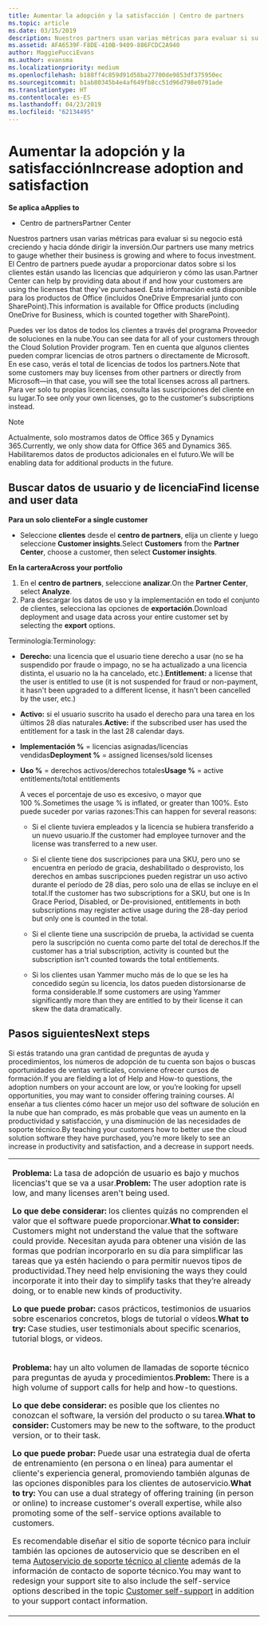 ```yaml
---
title: Aumentar la adopción y la satisfacción | Centro de partners
ms.topic: article
ms.date: 03/15/2019
description: Nuestros partners usan varias métricas para evaluar si su negocio está creciendo y hacia dónde dirigir la inversión. El Centro de partners puede ayudar a proporcionar datos sobre si los clientes están usando las licencias que adquirieron y cómo las usan.
ms.assetid: AFA6539F-F8DE-410B-9409-886FCDC2A940
author: MaggiePucciEvans
ms.author: evansma
ms.localizationpriority: medium
ms.openlocfilehash: b188ff4c859d91d58ba27700de9853df375950ec
ms.sourcegitcommit: b1ab80345b4e4af649fb8cc51d96d798e0791ade
ms.translationtype: HT
ms.contentlocale: es-ES
ms.lasthandoff: 04/23/2019
ms.locfileid: "62134495"
---
```

# <a name="increase-adoption-and-satisfaction"></a><span data-ttu-id="9c94a-104">Aumentar la adopción y la satisfacción</span><span class="sxs-lookup"><span data-stu-id="9c94a-104">Increase adoption and satisfaction</span></span>

<span data-ttu-id="9c94a-105">**Se aplica a**</span><span class="sxs-lookup"><span data-stu-id="9c94a-105">**Applies to**</span></span>

-  <span data-ttu-id="9c94a-106">Centro de partners</span><span class="sxs-lookup"><span data-stu-id="9c94a-106">Partner Center</span></span>

<span data-ttu-id="9c94a-107">Nuestros partners usan varias métricas para evaluar si su negocio está creciendo y hacia dónde dirigir la inversión.</span><span class="sxs-lookup"><span data-stu-id="9c94a-107">Our partners use many metrics to gauge whether their business is growing and where to focus investment.</span></span> <span data-ttu-id="9c94a-108">El Centro de partners puede ayudar a proporcionar datos sobre si los clientes están usando las licencias que adquirieron y cómo las usan.</span><span class="sxs-lookup"><span data-stu-id="9c94a-108">Partner Center can help by providing data about if and how your customers are using the licenses that they've purchased.</span></span> <span data-ttu-id="9c94a-109">Esta información está disponible para los productos de Office (incluidos OneDrive Empresarial junto con SharePoint).</span><span class="sxs-lookup"><span data-stu-id="9c94a-109">This information is available for Office products (including OneDrive for Business, which is counted together with SharePoint).</span></span>

<span data-ttu-id="9c94a-110">Puedes ver los datos de todos los clientes a través del programa Proveedor de soluciones en la nube.</span><span class="sxs-lookup"><span data-stu-id="9c94a-110">You can see data for all of your customers through the Cloud Solution Provider program.</span></span> <span data-ttu-id="9c94a-111">Ten en cuenta que algunos clientes pueden comprar licencias de otros partners o directamente de Microsoft. En ese caso, verás el total de licencias de todos los partners.</span><span class="sxs-lookup"><span data-stu-id="9c94a-111">Note that some customers may buy licenses from other partners or directly from Microsoft—in that case, you will see the total licenses across all partners.</span></span> <span data-ttu-id="9c94a-112">Para ver solo tu propias licencias, consulta las suscripciones del cliente en su lugar.</span><span class="sxs-lookup"><span data-stu-id="9c94a-112">To see only your own licenses, go to the customer's subscriptions instead.</span></span>

> [!NOTE]  
>  <span data-ttu-id="9c94a-113">Actualmente, solo mostramos datos de Office 365 y Dynamics 365.</span><span class="sxs-lookup"><span data-stu-id="9c94a-113">Currently, we only show data for Office 365 and Dynamics 365.</span></span> <span data-ttu-id="9c94a-114">Habilitaremos datos de productos adicionales en el futuro.</span><span class="sxs-lookup"><span data-stu-id="9c94a-114">We will be enabling data for additional products in the future.</span></span>

## <a name="find-license-and-user-data"></a><span data-ttu-id="9c94a-115">Buscar datos de usuario y de licencia</span><span class="sxs-lookup"><span data-stu-id="9c94a-115">Find license and user data</span></span>


<span data-ttu-id="9c94a-116">**Para un solo cliente**</span><span class="sxs-lookup"><span data-stu-id="9c94a-116">**For a single customer**</span></span>

-   <span data-ttu-id="9c94a-117">Seleccione **clientes** desde el **centro de partners**, elija un cliente y luego seleccione **Customer insights**.</span><span class="sxs-lookup"><span data-stu-id="9c94a-117">Select **Customers** from the **Partner Center**, choose a customer, then select **Customer insights**.</span></span>

<span data-ttu-id="9c94a-118">**En la cartera**</span><span class="sxs-lookup"><span data-stu-id="9c94a-118">**Across your portfolio**</span></span>

1.  <span data-ttu-id="9c94a-119">En el **centro de partners**, seleccione **analizar**.</span><span class="sxs-lookup"><span data-stu-id="9c94a-119">On the **Partner Center**, select **Analyze**.</span></span>
2.  <span data-ttu-id="9c94a-120">Para descargar los datos de uso y la implementación en todo el conjunto de clientes, selecciona las opciones de **exportación**.</span><span class="sxs-lookup"><span data-stu-id="9c94a-120">Download deployment and usage data across your entire customer set by selecting the **export** options.</span></span>

<span data-ttu-id="9c94a-121">Terminología:</span><span class="sxs-lookup"><span data-stu-id="9c94a-121">Terminology:</span></span>

-   <span data-ttu-id="9c94a-122">**Derecho:** una licencia que el usuario tiene derecho a usar (no se ha suspendido por fraude o impago, no se ha actualizado a una licencia distinta, el usuario no la ha cancelado, etc.).</span><span class="sxs-lookup"><span data-stu-id="9c94a-122">**Entitlement:** a license that the user is entitled to use (it is not suspended for fraud or non-payment, it hasn't been upgraded to a different license, it hasn't been cancelled by the user, etc.)</span></span>

-   <span data-ttu-id="9c94a-123">**Activo:** si el usuario suscrito ha usado el derecho para una tarea en los últimos 28 días naturales.</span><span class="sxs-lookup"><span data-stu-id="9c94a-123">**Active:** if the subscribed user has used the entitlement for a task in the last 28 calendar days.</span></span>

-   <span data-ttu-id="9c94a-124">**Implementación %** = licencias asignadas/licencias vendidas</span><span class="sxs-lookup"><span data-stu-id="9c94a-124">**Deployment %** = assigned licenses/sold licenses</span></span>

-   <span data-ttu-id="9c94a-125">**Uso %** = derechos activos/derechos totales</span><span class="sxs-lookup"><span data-stu-id="9c94a-125">**Usage %** = active entitlements/total entitlements</span></span>

    <span data-ttu-id="9c94a-126">A veces el porcentaje de uso es excesivo, o mayor que 100 %.</span><span class="sxs-lookup"><span data-stu-id="9c94a-126">Sometimes the usage % is inflated, or greater than 100%.</span></span> <span data-ttu-id="9c94a-127">Esto puede suceder por varias razones:</span><span class="sxs-lookup"><span data-stu-id="9c94a-127">This can happen for several reasons:</span></span>

    -   <span data-ttu-id="9c94a-128">Si el cliente tuviera empleados y la licencia se hubiera transferido a un nuevo usuario.</span><span class="sxs-lookup"><span data-stu-id="9c94a-128">If the customer had employee turnover and the license was transferred to a new user.</span></span>

    -   <span data-ttu-id="9c94a-129">Si el cliente tiene dos suscripciones para una SKU, pero uno se encuentra en período de gracia, deshabilitado o desprovisto, los derechos en ambas suscripciones pueden registrar un uso activo durante el período de 28 días, pero solo una de ellas se incluye en el total.</span><span class="sxs-lookup"><span data-stu-id="9c94a-129">If the customer has two subscriptions for a SKU, but one is In Grace Period, Disabled, or De-provisioned, entitlements in both subscriptions may register active usage during the 28-day period but only one is counted in the total.</span></span>

    -   <span data-ttu-id="9c94a-130">Si el cliente tiene una suscripción de prueba, la actividad se cuenta pero la suscripción no cuenta como parte del total de derechos.</span><span class="sxs-lookup"><span data-stu-id="9c94a-130">If the customer has a trial subscription, activity is counted but the subscription isn't counted towards the total entitlements.</span></span>

    -   <span data-ttu-id="9c94a-131">Si los clientes usan Yammer mucho más de lo que se les ha concedido según su licencia, los datos pueden distorsionarse de forma considerable.</span><span class="sxs-lookup"><span data-stu-id="9c94a-131">If some customers are using Yammer significantly more than they are entitled to by their license it can skew the data dramatically.</span></span>

## <a name="next-steps"></a><span data-ttu-id="9c94a-132">Pasos siguientes</span><span class="sxs-lookup"><span data-stu-id="9c94a-132">Next steps</span></span>


<span data-ttu-id="9c94a-133">Si estás tratando una gran cantidad de preguntas de ayuda y procedimientos, los números de adopción de tu cuenta son bajos o buscas oportunidades de ventas verticales, conviene ofrecer cursos de formación.</span><span class="sxs-lookup"><span data-stu-id="9c94a-133">If you are fielding a lot of Help and How-to questions, the adoption numbers on your account are low, or you’re looking for upsell opportunities, you may want to consider offering training courses.</span></span> <span data-ttu-id="9c94a-134">Al enseñar a tus clientes cómo hacer un mejor uso del software de solución en la nube que han comprado, es más probable que veas un aumento en la productividad y satisfacción, y una disminución de las necesidades de soporte técnico.</span><span class="sxs-lookup"><span data-stu-id="9c94a-134">By teaching your customers how to better use the cloud solution software they have purchased, you’re more likely to see an increase in productivity and satisfaction, and a decrease in support needs.</span></span>

<table>
<colgroup>
<col width="100%" />
</colgroup>
<tbody>
<tr class="odd">
<td><p><span data-ttu-id="9c94a-135"><strong>Problema:</strong> La tasa de adopción de usuario es bajo y muchos licencias&#39;t que se va a usar.</span><span class="sxs-lookup"><span data-stu-id="9c94a-135"><strong>Problem:</strong> The user adoption rate is low, and many licenses aren&#39;t being used.</span></span></p>
<p><span data-ttu-id="9c94a-136"><strong>Lo que debe considerar:</strong> los clientes quizás no comprenden el valor que el software puede proporcionar.</span><span class="sxs-lookup"><span data-stu-id="9c94a-136"><strong>What to consider:</strong> Customers might not understand the value that the software could provide.</span></span> <span data-ttu-id="9c94a-137">Necesitan ayuda para obtener una visión de las formas que podrían incorporarlo en su día para simplificar las tareas que ya estén haciendo o para permitir nuevos tipos de productividad.</span><span class="sxs-lookup"><span data-stu-id="9c94a-137">They need help envisioning the ways they could incorporate it into their day to simplify tasks that they’re already doing, or to enable new kinds of productivity.</span></span></p>
<p><span data-ttu-id="9c94a-138"><strong>Lo que puede probar:</strong> casos prácticos, testimonios de usuarios sobre escenarios concretos, blogs de tutorial o vídeos.</span><span class="sxs-lookup"><span data-stu-id="9c94a-138"><strong>What to try:</strong> Case studies, user testimonials about specific scenarios, tutorial blogs, or videos.</span></span></p></td>
</tr>
<tr class="even">
<td><p><span data-ttu-id="9c94a-139"><strong>Problema:</strong> hay un alto volumen de llamadas de soporte técnico para preguntas de ayuda y procedimientos.</span><span class="sxs-lookup"><span data-stu-id="9c94a-139"><strong>Problem:</strong> There is a high volume of support calls for help and how-to questions.</span></span></p>
<p><span data-ttu-id="9c94a-140"><strong>Lo que debe considerar:</strong> es posible que los clientes no conozcan el software, la versión del producto o su tarea.</span><span class="sxs-lookup"><span data-stu-id="9c94a-140"><strong>What to consider:</strong> Customers may be new to the software, to the product version, or to their task.</span></span></p>
<p><span data-ttu-id="9c94a-141"><strong>Lo que puede probar:</strong> Puede usar una estrategia dual de oferta de entrenamiento (en persona o en línea) para aumentar el cliente&#39;s experiencia general, promoviendo también algunas de las opciones disponibles para los clientes de autoservicio.</span><span class="sxs-lookup"><span data-stu-id="9c94a-141"><strong>What to try:</strong> You can use a dual strategy of offering training (in person or online) to increase customer&#39;s overall expertise, while also promoting some of the self-service options available to customers.</span></span></p>
<p><span data-ttu-id="9c94a-142">Es recomendable diseñar el sitio de soporte técnico para incluir también las opciones de autoservicio que se describen en el tema <a href="customer-self-support.md" data-raw-source="[Customer self-support](customer-self-support.md)">Autoservicio de soporte técnico al cliente</a> además de la información de contacto de soporte técnico.</span><span class="sxs-lookup"><span data-stu-id="9c94a-142">You may want to redesign your support site to also include the self-service options described in the topic <a href="customer-self-support.md" data-raw-source="[Customer self-support](customer-self-support.md)">Customer self-support</a> in addition to your support contact information.</span></span></p></td>
</tr>
</tbody>
</table>

 

 

 



